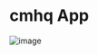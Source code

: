 # cmhq App

![image](https://github.com/CodeMastermindHQ/cmhq/assets/99037494/8cd7080d-a8e3-4e9e-8914-3e6f33673251)
